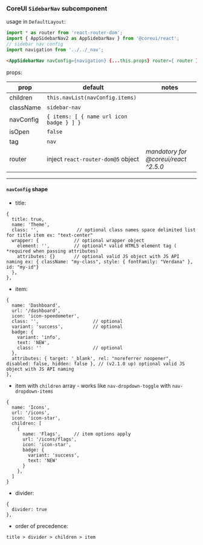 ### CoreUI `SidebarNav` subcomponent
usage in `DefaultLayout`:
```jsx
import * as router from 'react-router-dom';
import { AppSidebarNav2 as AppSidebarNav } from '@coreui/react';
// sidebar nav config
import navigation from '../../_nav';
```

```html
<AppSidebarNav navConfig={navigation} {...this.props} router={ router }/>
```
props:

prop | default | notes
--- | --- | ---
children | `this.navList(navConfig.items)` |
className | `sidebar-nav` |
navConfig | `{ items: [ { name url icon badge } ] }` |
isOpen | `false` |
tag | `nav` |
router | inject `react-router-dom@5` object | _mandatory for @coreui/react ^2.5.0_  

---
#### `navConfig` shape

- title:
```json5
{
  title: true,
  name: 'Theme',
  class: '',              // optional class names space delimited list for title item ex: "text-center"
  wrapper: {             // optional wrapper object
    element: '',         // optional* valid HTML5 element tag ( *required when passing attributes)
    attributes: {}       // optional valid JS object with JS API naming ex: { className: "my-class", style: { fontFamily: "Verdana" }, id: "my-id"}
  },
},
```
- item:
```json5
{
  name: 'Dashboard',
  url: '/dashboard',
  icon: 'icon-speedometer',
  class: '',                    // optional
  variant: 'success',           // optional
  badge: {
    variant: 'info',
    text: 'NEW',
    class: ''                   // optional
  },
  attributes: { target: '_blank', rel: "noreferrer noopener", disabled: false, hidden: false }, // (v2.1.0 up) optional valid JS object with JS API naming
},
```
- item with `children` array - works like `nav-dropdown-toggle` with `nav-dropdown-items`
```json5
{
  name: 'Icons',
  url: '/icons',
  icon: 'icon-star',
  children: [
    {
      name: 'Flags',     // item options apply
      url: '/icons/flags',
      icon: 'icon-star',
      badge: {
        variant: 'success',
        text: 'NEW'
      }
    },
  ]
}
```
- divider:
```json5
{
  divider: true
},
```

- order of precedence:
```
title > divider > children > item
```

